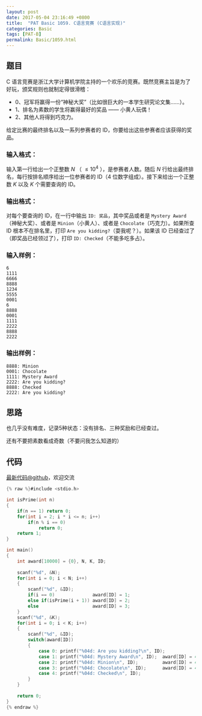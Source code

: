 ```yaml
---
layout: post
date: 2017-05-04 23:16:49 +0800
title:  "PAT Basic 1059. C语言竞赛 (C语言实现)"
categories: Basic
tags: [PAT-B]
permalink: Basic/1059.html
---
```


## 题目

C 语言竞赛是浙江大学计算机学院主持的一个欢乐的竞赛。既然竞赛主旨是为了好玩，颁奖规则也就制定得很滑稽：

  * 0、冠军将赢得一份“神秘大奖”（比如很巨大的一本学生研究论文集……）。
  * 1、排名为素数的学生将赢得最好的奖品 —— 小黄人玩偶！
  * 2、其他人将得到巧克力。

给定比赛的最终排名以及一系列参赛者的 ID，你要给出这些参赛者应该获得的奖品。

### 输入格式：

输入第一行给出一个正整数 $N$ （ $\le 10^4$ ），是参赛者人数。随后 $N$ 行给出最终排名，每行按排名顺序给出一位参赛者的 ID（4
位数字组成）。接下来给出一个正整数 $K$ 以及 $K$ 个需要查询的 ID。

### 输出格式：

对每个要查询的 ID，在一行中输出 `ID: 奖品`，其中奖品或者是 `Mystery Award`（神秘大奖）、或者是 `Minion`（小黄人）、或者是
`Chocolate`（巧克力）。如果所查 ID 根本不在排名里，打印 `Are you kidding?`（耍我呢？）。如果该 ID
已经查过了（即奖品已经领过了），打印 `ID: Checked`（不能多吃多占）。

### 输入样例：

    
    
    6
    1111
    6666
    8888
    1234
    5555
    0001
    6
    8888
    0001
    1111
    2222
    8888
    2222
    

### 输出样例：

    
    
    8888: Minion
    0001: Chocolate
    1111: Mystery Award
    2222: Are you kidding?
    8888: Checked
    2222: Are you kidding?
    



## 思路

也几乎没有难度，记录5种状态：没有排名、三种奖励和已经查过。

还有不要把素数看成奇数（不要问我怎么知道的）

## 代码

[最新代码@github](https://github.com/OliverLew/PAT/blob/master/PATBasic/1059.c)，欢迎交流
```c
{% raw %}#include <stdio.h>

int isPrime(int n)
{
    if(n == 1) return 0;
    for(int i = 2; i * i <= n; i++)
        if(n % i == 0)
            return 0;
    return 1;
}

int main()
{
    int award[10000] = {0}, N, K, ID;
    
    scanf("%d", &N);
    for(int i = 0; i < N; i++)
    {
        scanf("%d", &ID);
        if(i == 0)              award[ID] = 1;
        else if(isPrime(i + 1)) award[ID] = 2;
        else                    award[ID] = 3;
    }
    scanf("%d", &K);
    for(int i = 0; i < K; i++)
    {
        scanf("%d", &ID);
        switch(award[ID])
        {
            case 0: printf("%04d: Are you kidding?\n", ID);               break;
            case 1: printf("%04d: Mystery Award\n", ID);  award[ID] = 4;  break;
            case 2: printf("%04d: Minion\n", ID);         award[ID] = 4;  break;
            case 3: printf("%04d: Chocolate\n", ID);      award[ID] = 4;  break;
            case 4: printf("%04d: Checked\n", ID);                        break;
        }
    }
    
    return 0;
}
{% endraw %}
```